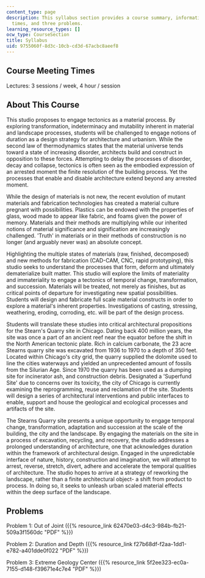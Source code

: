 ```yaml
---
content_type: page
description: This syllabus section provides a course summary, information on meeting
  times, and three problems.
learning_resource_types: []
ocw_type: CourseSection
title: Syllabus
uid: 9755060f-8d3c-10cb-cd3d-67acbc8aeef8
---
```


Course Meeting Times
--------------------

Lectures: 3 sessions / week, 4 hour / session

About This Course
-----------------

This studio proposes to engage tectonics as a material process. By exploring transformation, indeterminacy and mutability inherent in material and landscape processes, students will be challenged to engage notions of duration as a design strategy for architecture and urbanism. While the second law of thermodynamics states that the material universe tends toward a state of increasing disorder, architects build and construct in opposition to these forces. Attempting to delay the processes of disorder, decay and collapse, tectonics is often seen as the embodied expression of an arrested moment the finite resolution of the building process. Yet the processes that enable and disable architecture extend beyond any arrested moment.

While the design of materials is not new, the recent evolution of mutant materials and fabrication technologies has created a material culture pregnant with possibilities. Plastics can be endowed with the properties of glass, wood made to appear like fabric, and foams given the power of memory. Materials and their methods are multiplying while our inherited notions of material significance and signification are increasingly challenged. 'Truth' in materials or in their methods of construction is no longer (and arguably never was) an absolute concept.

Highlighting the multiple states of materials (raw, finished, decomposed) and new methods for fabrication (CAD-CAM, CNC, rapid prototyping), this studio seeks to understand the processes that form, deform and ultimately dematerialize built matter. This studio will explore the limits of materiality and immateriality to engage a tectonics of temporal change, transformation, and succession. Materials will be treated, not merely as finishes, but as critical points of departure for investigating new spatial possibilities. Students will design and fabricate full scale material constructs in order to explore a material's inherent properties. Investigations of casting, stressing, weathering, eroding, corroding, etc. will be part of the design process.

Students will translate these studies into critical architectural propositions for the Stearn's Quarry site in Chicago. Dating back 400 million years, the site was once a part of an ancient reef near the equator before the shift in the North American tectonic plate. Rich in calcium carbonate, the 23 acre Stearns quarry site was excavated from 1936 to 1970 to a depth of 350 feet. Located within Chicago's city grid, the quarry supplied the dolomite used to line the cities waterways and yielded an unprecedented amount of fossils from the Silurian Age. Since 1970 the quarry has been used as a dumping site for incinerator ash, and construction debris. Designated a 'Superfund Site' due to concerns over its toxicity, the city of Chicago is currently examining the reprogramming, reuse and reclamation of the site. Students will design a series of architectural interventions and public interfaces to enable, support and house the geological and ecological processes and artifacts of the site.

The Stearns Quarry site presents a unique opportunity to engage temporal change, transformation, adaptation and succession at the scale of the building, the city and the landscape. By engaging the materials on the site in a process of excavation, recycling, and recovery, the studio addresses a prolonged understanding of architecture, one that acknowledges duration within the framework of architectural design. Engaged in the unpredictable interface of nature, history, construction and imagination, we will attempt to arrest, reverse, stretch, divert, adhere and accelerate the temporal qualities of architecture. The studio hopes to arrive at a strategy of reworking the landscape, rather than a finite architectural object- a shift from product to process. In doing so, it seeks to unleash urban scaled material effects within the deep surface of the landscape.

Problems
--------

Problem 1: Out of Joint ({{% resource_link 62470e03-d4c3-984b-fb21-509a3f1560dc "PDF" %}})

Problem 2: Duration and Depth ({{% resource_link f27b68df-f2aa-1dd1-e782-a401dde0f022 "PDF" %}})

Problem 3: Extreme Geology Center ({{% resource_link 5f2ee323-ec0a-7155-d148-f39671e4c7e4 "PDF" %}})